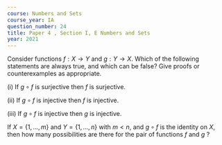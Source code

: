 ```yaml
---
course: Numbers and Sets
course_year: IA
question_number: 24
title: Paper 4 , Section I, E Numbers and Sets
year: 2021
---
```




Consider functions $f: X \rightarrow Y$ and $g: Y \rightarrow X$. Which of the following statements are always true, and which can be false? Give proofs or counterexamples as appropriate.

(i) If $g \circ f$ is surjective then $f$ is surjective.

(ii) If $g \circ f$ is injective then $f$ is injective.

(iii) If $g \circ f$ is injective then $g$ is injective.

If $X=\{1, \ldots, m\}$ and $Y=\{1, \ldots, n\}$ with $m<n$, and $g \circ f$ is the identity on $X$, then how many possibilities are there for the pair of functions $f$ and $g$ ?